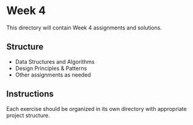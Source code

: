 # Week 4

This directory will contain Week 4 assignments and solutions.

## Structure
- Data Structures and Algorithms
- Design Principles & Patterns
- Other assignments as needed

## Instructions
Each exercise should be organized in its own directory with appropriate project structure.
